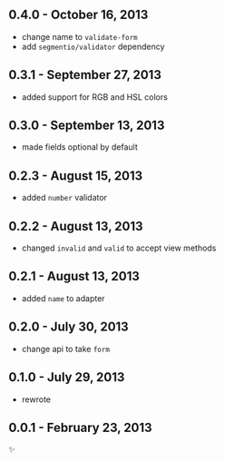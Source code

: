 0.4.0 - October 16, 2013
------------------------
* change name to `validate-form`
* add `segmentio/validator` dependency

0.3.1 - September 27, 2013
--------------------------
* added support for RGB and HSL colors

0.3.0 - September 13, 2013
--------------------------
* made fields optional by default

0.2.3 - August 15, 2013
-----------------------
* added `number` validator

0.2.2 - August 13, 2013
-----------------------
* changed `invalid` and `valid` to accept view methods

0.2.1 - August 13, 2013
-----------------------
* added `name` to adapter

0.2.0 - July 30, 2013
---------------------
* change api to take `form`

0.1.0 - July 29, 2013
---------------------
* rewrote

0.0.1 - February 23, 2013
-------------------------
:sparkles: